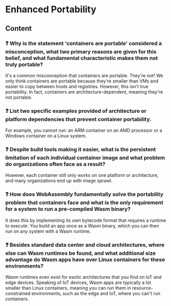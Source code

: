 # Enhanced Portability

## Content

### ❓ Why is the statement 'containers are portable' considered a misconception, what two primary reasons are given for this belief, and what fundamental characteristic makes them not truly portable?
It's a common misconception that containers are portable. They're not! We only think containers are portable because they're smaller than VMs and easier to copy between hosts and registries. However, this isn't true portability. In fact, containers are architecture-dependent, meaning they're not portable.

### ❓ List two specific examples provided of architecture or platform dependencies that prevent container portability.
For example, you cannot run: an ARM container on an AMD processor or a Windows container on a Linux system.

### ❓ Despite build tools making it easier, what is the persistent limitation of each individual container image and what problem do organizations often face as a result?
However, each container still only works on one platform or architecture, and many organizations end up with image sprawl.

### ❓ How does WebAssembly fundamentally solve the portability problem that containers face and what is the only requirement for a system to run a pre-compiled Wasm binary?
It does this by implementing its own bytecode format that requires a runtime to execute. You build an app once as a Wasm binary, which you can then run on any system with a Wasm runtime.

### ❓ Besides standard data center and cloud architectures, where else can Wasm runtimes be found, and what additional size advantage do Wasm apps have over Linux containers for these environments?
Wasm runtimes even exist for exotic architectures that you find on IoT and edge devices. Speaking of IoT devices, Wasm apps are typically a lot smaller than Linux containers, meaning you can run them in resource-constrained environments, such as the edge and IoT, where you can't run containers.


